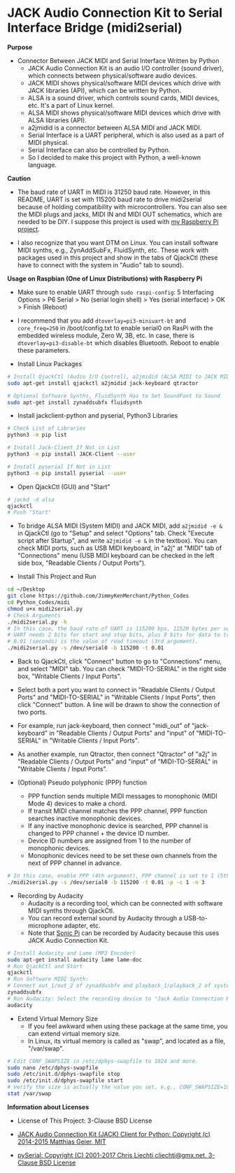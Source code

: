 # JACK Audio Connection Kit to Serial Interface Bridge (midi2serial)

**Purpose**

* Connector Between JACK MIDI and Serial Interface Written by Python
	* JACK Audio Connection Kit is an audio I/O controller (sound driver), which connects between physical/software audio devices.
	* JACK MIDI shows physical/software MIDI devices which drive with JACK libraries (API), which can be written by Python.
	* ALSA is a sound driver, which controls sound cards, MIDI devices, etc. It's a part of Linux kernel.
	* ALSA MIDI shows physical/software MIDI devices which drive with ALSA libraries (API).
	* a2jmidid is a connector between ALSA MIDI and JACK MIDI.
	* Serial Interface is a UART peripheral, which is also used as a part of MIDI physical.
	* Serial Interface can also be controlled by Python.
	* So I decided to make this project with Python, a well-known language.

**Caution**

* The baud rate of UART in MIDI is 31250 baud rate. However, in this README, UART is set with 115200 baud rate to drive midi2serial because of holding compatibility with microcontrollers. You can also see the MIDI plugs and jacks, MIDI IN and MIDI OUT schematics, which are needed to be DIY. I suppose this project is used with [my Raspberry Pi project](https://github.com/JimmyKenMerchant/RaspberryPi).

* I also recognize that you want DTM on Linux. You can install software MIDI synths, e.g., ZynAddSubFx, FluidSynth, etc. These work with packages used in this project and show in the tabs of QjackCtl (these have to connect with the system in "Audio" tab to sound).

**Usage on Raspbian (One of Linux Distributions) with Raspberry Pi**

* Make sure to enable UART through `sudo raspi-config`: 5 Interfacing Options > P6 Serial > No (serial login shell) > Yes (serial interface) > OK > Finish (Reboot)

* I recommend that you add `dtoverlay=pi3-miniuart-bt` and `core_freq=250` in /boot/config.txt to enable serial0 on RasPi with the embedded wireless module, Zero W, 3B, etc. In case, there is `dtoverlay=pi3-disable-bt` which disables Bluetooth. Reboot to enable these parameters.

* Install Linux Packages

```bash
# Install QjackCtl (Audio I/O Control), a2jmidid (ALSA MIDI to JACK MIDI Bridege), jack-keyboard (Software Keyboard), Qtractor (MIDI Sequencer)
sudo apt-get install qjackctl a2jmidid jack-keyboard qtractor

# Optional Software Synths, FluidSynth Has to Set SoundFont to Sound
sudo apt-get install zynaddsubfx fluidsynth
```

* Install jackclient-python and pyserial, Python3 Libraries

```bash
# Check List of Libraries
python3 -m pip list

# Install Jack-Client If Not in List
python3 -m pip install JACK-Client --user

# Install pyserial If Not in List
python3 -m pip install pyserial --user
```

* Open QjackCtl (GUI) and "Start"

```bash
# jackd -d alsa
qjackctl
# Push "Start"
```

* To bridge ALSA MIDI (System MIDI) and JACK MIDI, add `a2jmidid -e &` in QjackCtl (go to "Setup" and select "Options" tab. Check "Execute script after Startup", and write `a2jmidid -e &` in the textbox). You can check MIDI ports, such as USB MIDI keyboard, in "a2j" at "MIDI" tab of "Connections" menu (USB MIDI keyboard can be checked in the left side box, "Readable Clients / Output Ports").

* Install This Project and Run

```bash
cd ~/Desktop
git clone https://github.com/JimmyKenMerchant/Python_Codes
cd Python_Codes/midi
chmod u+x midi2serial.py
# Check Arguments
./midi2serial.py -h
# In this case, the baud rate of UART is 115200 bps, 11520 bytes per second (2nd argument);
# UART needs 2 bits for start and stop bits, plus 8 bits for data to transmit 1 byte.
# 0.01 (seconds) is the value of read timeout (3rd argument).
./midi2serial.py -s /dev/serial0 -b 115200 -t 0.01
```

* Back to QjackCtl, click "Connect" button to go to "Connections" menu, and select "MIDI" tab. You can check "MIDI-TO-SERIAL" in the right side box, "Writable Clients / Input Ports".

* Select both a port you want to connect in "Readable Clients / Output Ports" and "MIDI-TO-SERIAL" in "Writable Clients / Input Ports", then click "Connect" button. A line will be drawn to show the connection of two ports.

* For example, run jack-keyboard, then connect "midi_out" of "jack-keyboard" in "Readable Clients / Output Ports" and "input" of "MIDI-TO-SERIAL" in "Writable Clients / Input Ports".

* As another example, run Qtractor, then connect "Qtractor" of "a2j" in "Readable Clients / Output Ports" and "input" of "MIDI-TO-SERIAL" in "Writable Clients / Input Ports".

* (Optional) Pseudo polyphonic (PPP) function
	* PPP function sends multiple MIDI messages to monophonic (MIDI Mode 4) devices to make a chord.
	* If transit MIDI channel matches the PPP channel, PPP function searches inactive monophonic devices.
	* If any inactive monophonic device is searched, PPP channel is changed to PPP channel + the device ID number.
	* Device ID numbers are assigned from 1 to the number of monophonic devices.
	* Monophonic devices need to be set these own channels from the next of PPP channel in advance.

```bash
# In this case, enable PPP (4th argument), PPP channel is set to 1 (5th argument), and the number of monophonic devices is 3 (6th argument).
./midi2serial.py -s /dev/serial0 -b 115200 -t 0.01 -p -c 1 -n 3
```
* Recording by Audacity
	* Audacity is a recording tool, which can be connected with software MIDI synths through QjackCtl.
	* You can record external sound by Audacity through a USB-to-microphone adapter, etc.
	* Note that [Sonic Pi](https://sonic-pi.net/) can be recorded by Audacity because this uses JACK Audio Connection Kit.

```bash
# Install Audacity and Lame (MP3 Encoder)
sudo apt-get install audacity lame lame-doc
# Run QjackCtl and Start
qjackctl
# Run Software MIDI Synth:
# Connect out_1/out_2 of zynaddusbfx and playback_1/playback_2 of system in Audio Tab of Connections Menu, QjackCtl.
zynaddsubfx
# Run Audacity: Select the recording device to "Jack Audio Connection Kit", "zynaddsubfx".
audacity
```
* Extend Virtual Memory Size
	* If you feel awkward when using these package at the same time, you can extend virtual memory size.
	* In Linux, its virtual memory is called as "swap", and located as a file, "/var/swap".
```bash
# Edit CONF_SWAPSIZE in /etc/dphys-swapfile to 1024 and more.
sudo nano /etc/dphys-swapfile
sudo /etc/init.d/dphys-swapfile stop
sudo /etc/init.d/dphys-swapfile start
# Verify the size is actually the value you set, e.g., CONF_SWAPSIZE=1024 makes the value 1073741824 (1GB).
stat /var/swap
```

**Information about Licenses**

* License of This Project: 3-Clause BSD License

* [JACK Audio Connection Kit (JACK) Client for Python: Copyright (c) 2014-2015 Matthias Geier, MIT](https://jackclient-python.readthedocs.io)

* [pySerial: Copyright (C) 2001-2017 Chris Liechti <cliechti@gmx.net>, 3-Clause BSD License](https://pythonhosted.org/pyserial/)
